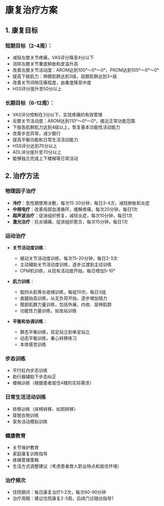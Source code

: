 # 康复治疗方案

## 1. 康复目标

### 短期目标（2-4周）：
- 减轻左膝关节疼痛，VAS评分降至4分以下
- 消除左膝关节重度肿胀和皮温升高
- 改善左膝关节活动度：AROM达到100°～0°～0°，PROM达到105°～0°～0°
- 提高下肢肌力：伸膝肌群达到3级，屈膝肌群达到3+级
- 改善关节间隙压痛程度，由重度降至中度
- HSS评分提升至50分以上

### 长期目标（6-12周）：
- VAS评分控制在3分以下，实现疼痛的有效管理
- 左膝关节活动度：AROM达到110°～0°～0°，接近正常功能范围
- 下肢各肌群肌力达到4级以上，恢复基本功能性活动能力
- 改善步态异常，减少跛行
- 提高平衡功能和日常生活活动能力
- HSS评分达到70分以上
- ADL评分提升至70分以上
- 能够独立完成上下楼梯等日常活动

## 2. 治疗方法

### 物理因子治疗
- **冷疗**：急性期使用冰敷，每次15-20分钟，每日3-4次，减轻肿胀和炎症
- **中频电疗**：改善局部血液循环，缓解疼痛，每次20分钟，每日1次
- **超声波治疗**：促进组织修复，减轻炎症，每次10分钟，每日1次
- **激光治疗**：抗炎镇痛，促进组织愈合，每次15分钟，每日1次

### 运动治疗
- **关节活动度训练**：
  - 被动关节活动度训练，每次15-20分钟，每日2-3次
  - 主动辅助关节活动度训练，逐步过渡到主动训练
  - CPM机训练，从现有活动度开始，每日增加5-10°

- **肌力训练**：
  - 股四头肌等长收缩训练，每组10次，每日3组
  - 直腿抬高训练，从无负荷开始，逐步增加阻力
  - 髋部肌群力量训练，包括外展、内收、屈伸肌群
  - 功能性力量训练，如坐站训练

- **平衡和协调训练**：
  - 静态平衡训练，双足站立到单足站立
  - 动态平衡训练，重心转移练习
  - 本体感觉训练

### 步态训练
- 平行杠内步态训练
- 助行器辅助下步态纠正
- 楼梯训练（根据患者居住4楼的实际需求）

### 日常生活活动训练
- 转移训练（床椅转移、如厕转移）
- 穿脱衣物训练
- 家务活动模拟训练

### 健康教育
- 关节保护教育
- 家庭康复训练指导
- 疼痛管理策略
- 生活方式调整建议（考虑患者商人职业特点和居住环境）

### 治疗频次
- 住院期间：每日康复治疗1-2次，每次60-90分钟
- 治疗周期：建议住院康复2-3周，后续门诊随访指导1